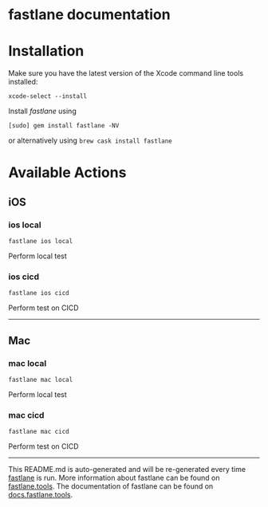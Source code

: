 fastlane documentation
================
# Installation

Make sure you have the latest version of the Xcode command line tools installed:

```
xcode-select --install
```

Install _fastlane_ using
```
[sudo] gem install fastlane -NV
```
or alternatively using `brew cask install fastlane`

# Available Actions
## iOS
### ios local
```
fastlane ios local
```
Perform local test
### ios cicd
```
fastlane ios cicd
```
Perform test on CICD

----

## Mac
### mac local
```
fastlane mac local
```
Perform local test
### mac cicd
```
fastlane mac cicd
```
Perform test on CICD

----

This README.md is auto-generated and will be re-generated every time [fastlane](https://fastlane.tools) is run.
More information about fastlane can be found on [fastlane.tools](https://fastlane.tools).
The documentation of fastlane can be found on [docs.fastlane.tools](https://docs.fastlane.tools).
